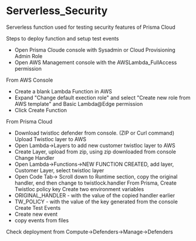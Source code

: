 # Serverless_Security
Serverless function used for testing security features of Prisma Cloud

Steps to deploy function and setup test events
- Open Prisma Cloude console with Sysadmin or Cloud Provisioning Admin Role
- Open AWS Management console with the AWSLambda_FullAccess permission

From AWS Console
- Create a blank Lambda Function in AWS
- Expand "Change default exection role" and select "Create new role from AWS template" and Basic Lambda@Edge permission
- Click Create Function

From Prisma Cloud
- Download twistloc defender from console.  (ZIP or Curl command)
Upload Twistloc layer to AWS
- Open Lambda->Layers to add new customer twistloc layer to AWS
- Create Layer, upload from zip, using zip downloaded from console
Change Handler
- Open Lambda->Functions->NEW FUNCTION CREATED, add layer, Customer Layer, select twistloc layer
- Open Code Tab-> Scroll down to Runtime section, copy the original handler, end then change to twistlock.handler
From Prisma, Create Twistloc policy key
Create two environment variables
-   ORIGINAL_HANDLER - with the value of the copied handler earlier
-   TW_POLICY - with the value of the key generated from the console
Create Test Events
- Create new event
- copy events from files

Check deployment from Compute->Defenders->Manage->Defenders
